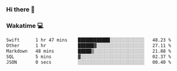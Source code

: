 ### Hi there 👋

<!--
**kikyou14/kikyou14** is a ✨ _special_ ✨ repository because its `README.md` (this file) appears on your GitHub profile.

Here are some ideas to get you started:

- 🔭 I’m currently working on ...
- 🌱 I’m currently learning ...
- 👯 I’m looking to collaborate on ...
- 🤔 I’m looking for help with ...
- 💬 Ask me about ...
- 📫 How to reach me: ...
- 😄 Pronouns: ...
- ⚡ Fun fact: ...
-->

### Wakatime 💻

<!--START_SECTION:waka-->

```txt
Swift      1 hr 47 mins    ████████████░░░░░░░░░░░░░   48.23 %
Other      1 hr            ██████▓░░░░░░░░░░░░░░░░░░   27.11 %
Markdown   48 mins         █████▒░░░░░░░░░░░░░░░░░░░   21.88 %
SQL        5 mins          ▓░░░░░░░░░░░░░░░░░░░░░░░░   02.37 %
JSON       0 secs          ░░░░░░░░░░░░░░░░░░░░░░░░░   00.40 %
```

<!--END_SECTION:waka-->